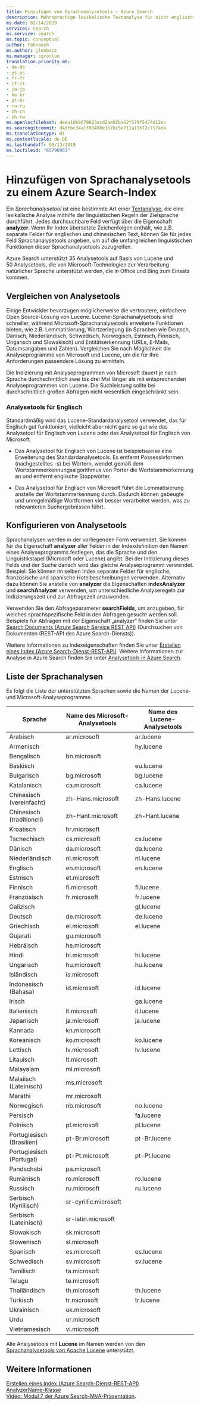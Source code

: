 ```yaml
---
title: Hinzufügen von Sprachanalysetools – Azure Search
description: Mehrsprachige lexikalische Textanalyse für nicht englischsprachige Abfragen und Indizes in Azure Search.
ms.date: 02/14/2019
services: search
ms.service: search
ms.topic: conceptual
author: Yahnoosh
ms.author: jlembicz
ms.manager: cgronlun
translation.priority.mt:
- de-de
- es-es
- fr-fr
- it-it
- ja-jp
- ko-kr
- pt-br
- ru-ru
- zh-cn
- zh-tw
ms.openlocfilehash: deea16b8670623acd2ae92ba62f579f5474d12ec
ms.sourcegitcommit: d4dfbc34a1f03488e1b7bc5e711a11b72c717ada
ms.translationtype: HT
ms.contentlocale: de-DE
ms.lasthandoff: 06/13/2019
ms.locfileid: "65790903"
---
```

# <a name="add-language-analyzers-to-an-azure-search-index"></a>Hinzufügen von Sprachanalysetools zu einem Azure Search-Index

Ein *Sprachanalysetool* ist eine bestimmte Art einer [Textanalyse](search-analyzers.md), die eine lexikalische Analyse mithilfe der linguistischen Regeln der Zielsprache durchführt. Jedes durchsuchbare Feld verfügt über die Eigenschaft **analyzer**. Wenn Ihr Index übersetzte Zeichenfolgen enthält, wie z.B. separate Felder für englischen und chinesischen Text, können Sie für jedes Feld Sprachanalysetools angeben, um auf die umfangreichen linguistischen Funktionen dieser Sprachanalysetools zuzugreifen.  

Azure Search unterstützt 35 Analysetools auf Basis von Lucene und 50 Analysetools, die von Microsoft-Technologien zur Verarbeitung natürlicher Sprache unterstützt werden, die in Office und Bing zum Einsatz kommen.

## <a name="comparing-analyzers"></a>Vergleichen von Analysetools

Einige Entwickler bevorzugen möglicherweise die vertrautere, einfachere Open Source-Lösung von Lucene. Lucene-Sprachanalysetools sind schneller, während Microsoft-Sprachanalysetools erweiterte Funktionen bieten, wie z.B. Lemmatisierung, Wortzerlegung (in Sprachen wie Deutsch, Dänisch, Niederländisch, Schwedisch, Norwegisch, Estnisch, Finnisch, Ungarisch und Slowakisch) und Entitätserkennung (URLs, E-Mails, Datumsangaben und Zahlen). Vergleichen Sie nach Möglichkeit die Analyseprogramme von Microsoft und Lucene, um die für Ihre Anforderungen passendere Lösung zu ermitteln. 

Die Indizierung mit Analyseprogrammen von Microsoft dauert je nach Sprache durchschnittlich zwei bis drei Mal länger als mit entsprechenden Analyseprogrammen von Lucene. Die Suchleistung sollte bei durchschnittlich großen Abfragen nicht wesentlich eingeschränkt sein. 

### <a name="english-analyzers"></a>Analysetools für Englisch

Standardmäßig wird das Lucene-Standardanalysetool verwendet, das für Englisch gut funktioniert, vielleicht aber nicht ganz so gut wie das Analysetool für Englisch von Lucene oder das Analysetool für Englisch von Microsoft. 
 
+ Das Analysetool für Englisch von Lucene ist beispielsweise eine Erweiterung des Standardanalysetools. Es entfernt Possessivformen (nachgestelltes -s) bei Wörtern, wendet gemäß dem Wortstammerkennungsalgorithmus von Porter die Wortstammerkennung an und entfernt englische Stoppwörter.  

+ Das Analysetool für Englisch von Microsoft führt die Lemmatisierung anstelle der Wortstammerkennung durch. Dadurch können gebeugte und unregelmäßige Wortformen viel besser verarbeitet werden, was zu relevanteren Suchergebnissen führt. 

## <a name="configuring-analyzers"></a>Konfigurieren von Analysetools

Sprachanalysen werden in der vorliegenden Form verwendet. Sie können für die Eigenschaft **analyzer** aller Felder in der Indexdefinition den Namen eines Analyseprogramms festlegen, das die Sprache und den Linguistikstapel (Microsoft oder Lucene) angibt. Bei der Indizierung dieses Felds und der Suche danach wird das gleiche Analyseprogramm verwendet. Beispiel: Sie können im selben Index separate Felder für englische, französische und spanische Hotelbeschreibungen verwenden. Alternativ dazu können Sie anstelle von **analyzer** die Eigenschaften **indexAnalyzer** und **searchAnalyzer** verwenden, um unterschiedliche Analyseregeln zur Indizierungszeit und zur Abfragezeit anzuwenden. 

Verwenden Sie den Abfrageparameter **searchFields**, um anzugeben, für welches sprachspezifische Feld in den Abfragen gesucht werden soll. Beispiele für Abfragen mit der Eigenschaft „analyzer“ finden Sie unter [Search Documents (Azure Search Service REST API)](https://docs.microsoft.com/rest/api/searchservice/search-documents) (Durchsuchen von Dokumenten (REST-API des Azure Search-Diensts)). 

Weitere Informationen zu Indexeigenschaften finden Sie unter [Erstellen eines Index &#40;Azure Search-Dienst-REST-API&#41;](https://docs.microsoft.com/rest/api/searchservice/create-index). Weitere Informationen zur Analyse in Azure Search finden Sie unter [Analysetools in Azure Search](https://docs.microsoft.com/azure/search/search-analyzers).

<a name="language-analyzer-list"></a>

## <a name="language-analyzer-list"></a>Liste der Sprachanalysen 
 Es folgt die Liste der unterstützten Sprachen sowie die Namen der Lucene- und Microsoft-Analyseprogramme.  

|Sprache|Name des Microsoft-Analysetools|Name des Lucene-Analysetools|  
|--------------|-----------------------------|--------------------------|  
|Arabisch|ar.microsoft|ar.lucene|  
|Armenisch||hy.lucene|  
|Bengalisch|bn.microsoft||  
|Baskisch||eu.lucene|  
|Bulgarisch|bg.microsoft|bg.lucene|  
|Katalanisch|ca.microsoft|ca.lucene|  
|Chinesisch (vereinfacht)|zh-Hans.microsoft|zh-Hans.lucene|  
|Chinesisch (traditionell)|zh-Hant.microsoft|zh-Hant.lucene|  
|Kroatisch|hr.microsoft||  
|Tschechisch|cs.microsoft|cs.lucene|  
|Dänisch|da.microsoft|da.lucene|  
|Niederländisch|nl.microsoft|nl.lucene|  
|Englisch|en.microsoft|en.lucene|  
|Estnisch|et.microsoft||  
|Finnisch|fi.microsoft|fi.lucene|  
|Französisch|fr.microsoft|fr.lucene|  
|Galizisch||gl.lucene|  
|Deutsch|de.microsoft|de.lucene|  
|Griechisch|el.microsoft|el.lucene|  
|Gujarati|gu.microsoft||  
|Hebräisch|he.microsoft||  
|Hindi|hi.microsoft|hi.lucene|  
|Ungarisch|hu.microsoft|hu.lucene|  
|Isländisch|is.microsoft||  
|Indonesisch (Bahasa)|id.microsoft|id.lucene|  
|Irisch||ga.lucene|  
|Italienisch|it.microsoft|it.lucene|  
|Japanisch|ja.microsoft|ja.lucene|  
|Kannada|kn.microsoft||  
|Koreanisch|ko.microsoft|ko.lucene|  
|Lettisch|lv.microsoft|lv.lucene|  
|Litauisch|lt.microsoft||  
|Malayalam|ml.microsoft||  
|Malaiisch (Lateinisch)|ms.microsoft||  
|Marathi|mr.microsoft||  
|Norwegisch|nb.microsoft|no.lucene|  
|Persisch||fa.lucene|  
|Polnisch|pl.microsoft|pl.lucene|  
|Portugiesisch (Brasilien)|pt-Br.microsoft|pt-Br.lucene|  
|Portugiesisch (Portugal)|pt-Pt.microsoft|pt-Pt.lucene|  
|Pandschabi|pa.microsoft||  
|Rumänisch|ro.microsoft|ro.lucene|  
|Russisch|ru.microsoft|ru.lucene|  
|Serbisch (Kyrillisch)|sr-cyrillic.microsoft||  
|Serbisch (Lateinisch)|sr-latin.microsoft||  
|Slowakisch|sk.microsoft||  
|Slowenisch|sl.microsoft||  
|Spanisch|es.microsoft|es.lucene|  
|Schwedisch|sv.microsoft|sv.lucene|  
|Tamilisch|ta.microsoft||  
|Telugu|te.microsoft||  
|Thailändisch|th.microsoft|th.lucene|  
|Türkisch|tr.microsoft|tr.lucene|  
|Ukrainisch|uk.microsoft||  
|Urdu|ur.microsoft||  
|Vietnamesisch|vi.microsoft||  

 Alle Analysetools mit **Lucene** im Namen werden von den [Sprachanalysetools von Apache Lucene](https://lucene.apache.org/core/4_9_0/core/overview-summary.html ) unterstützt.

## <a name="see-also"></a>Weitere Informationen  
 [Erstellen eines Index &#40;Azure Search-Dienst-REST-API&#41;](https://docs.microsoft.com/rest/api/searchservice/create-index)  
 [AnalyzerName-Klasse](https://docs.microsoft.com/dotnet/api/microsoft.azure.search.models.analyzername)  
 [Video: Modul 7 der Azure Search-MVA-Präsentation](https://channel9.msdn.com/Series/Adding-Microsoft-Azure-Search-to-Your-Websites-and-Apps/07).  

